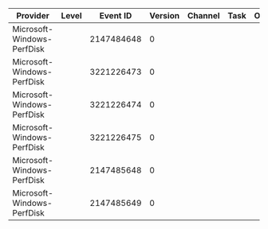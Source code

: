 Provider                    |  Level  |  Event ID    |  Version  |  Channel  |  Task  |  Opcode  |  Keyword  |  Message
----------------------------|---------|--------------|-----------|-----------|--------|----------|-----------|---------
Microsoft-Windows-PerfDisk  |         |  2147484648  |  0        |           |        |          |           |
Microsoft-Windows-PerfDisk  |         |  3221226473  |  0        |           |        |          |           |
Microsoft-Windows-PerfDisk  |         |  3221226474  |  0        |           |        |          |           |
Microsoft-Windows-PerfDisk  |         |  3221226475  |  0        |           |        |          |           |
Microsoft-Windows-PerfDisk  |         |  2147485648  |  0        |           |        |          |           |
Microsoft-Windows-PerfDisk  |         |  2147485649  |  0        |           |        |          |           |